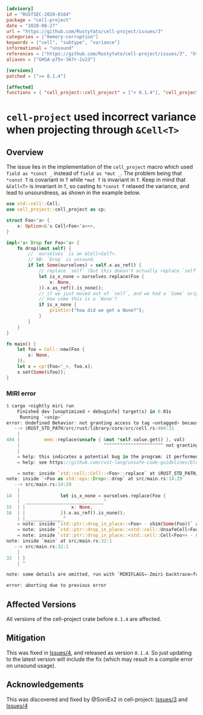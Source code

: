 ```toml
[advisory]
id = "RUSTSEC-2020-0164"
package = "cell-project"
date = "2020-08-27"
url = "https://github.com/RustyYato/cell-project/issues/3"
categories = ["memory-corruption"]
keywords = ["cell", "subtype", "variance"]
informational = "unsound"
references = ["https://github.com/RustyYato/cell-project/issues/3", "https://github.com/RustyYato/cell-project/issues/4"]
aliases = ["GHSA-p75v-367r-2v23"]

[versions]
patched = [">= 0.1.4"]

[affected]
functions = { "cell_project::cell_project" = ["< 0.1.4"], "cell_project::nightly_cell_project" = ["< 0.1.4"] }
```

# `cell-project` used incorrect variance when projecting through `&Cell<T>`

## Overview

The issue lies in the implementation of the `cell_project` macro which used `field as *const _` instead of `field as *mut _`.
The problem being that `*const T` is covariant in `T` while `*mut T` is invariant in `T`. Keep in mind that `&Cell<T>` is invariant in `T`,
so casting to `*const T` relaxed the variance, and lead to unsoundness, as shown in the example below.

```rs
use std::cell::Cell;
use cell_project::cell_project as cp;

struct Foo<'a> {
    x: Option<&'a Cell<Foo<'a>>>,
}

impl<'a> Drop for Foo<'a> {
    fn drop(&mut self) {
        // `ourselves` is an &Cell<Self>.
        // NB: `Drop` is unsound.
        if let Some(ourselves) = self.x.as_ref() {
            // replace `self` (but this doesn't actually replace `self`)
            let is_x_none = ourselves.replace(Foo {
                x: None,
            }).x.as_ref().is_none();
            // if we just moved out of `self`, and we had a `Some` originally,
            // how come this is a `None`?
            if is_x_none {
                println!("how did we get a None?");
            }
        }
    }
}

fn main() {
    let foo = Cell::new(Foo {
        x: None,
    });
    let x = cp!(Foo<'_>, foo.x);
    x.set(Some(&foo));
}
```

### MIRI error

```rs
$ cargo +nightly miri run
    Finished dev [unoptimized + debuginfo] target(s) in 0.01s
     Running `<snip>`
error: Undefined Behavior: not granting access to tag <untagged> because incompatible item is protected: [Unique for <2472> (call 796)]
   --> $RUST_STD_PATH/src/rust/library/core/src/cell.rs:404:31
    |
404 |         mem::replace(unsafe { &mut *self.value.get() }, val)
    |                               ^^^^^^^^^^^^^^^^^^^^^^ not granting access to tag <untagged> because incompatible item is protected: [Unique for <2472> (call 796)]
    |
    = help: this indicates a potential bug in the program: it performed an invalid operation, but the rules it violated are still experimental
    = help: see https://github.com/rust-lang/unsafe-code-guidelines/blob/master/wip/stacked-borrows.md for further information

    = note: inside `std::cell::Cell::<Foo>::replace` at $RUST_STD_PATH/src/rust/library/core/src/cell.rs:404:31
note: inside `<Foo as std::ops::Drop>::drop` at src/main.rs:14:29
   --> src/main.rs:14:29
    |
14  |               let is_x_none = ourselves.replace(Foo {
    |  _____________________________^
15  | |                 x: None,
16  | |             }).x.as_ref().is_none();
    | |______________^
    = note: inside `std::ptr::drop_in_place::<Foo> - shim(Some(Foo))` at $RUST_STD_PATH/src/rust/library/core/src/ptr/mod.rs:486:1
    = note: inside `std::ptr::drop_in_place::<std::cell::UnsafeCell<Foo>> - shim(Some(std::cell::UnsafeCell<Foo>))` at $RUST_STD_PATH/src/rust/library/core/src/ptr/mod.rs:486:1
    = note: inside `std::ptr::drop_in_place::<std::cell::Cell<Foo>> - shim(Some(std::cell::Cell<Foo>))` at $RUST_STD_PATH/src/rust/library/core/src/ptr/mod.rs:486:1
note: inside `main` at src/main.rs:32:1
   --> src/main.rs:32:1
    |
32  | }
    | ^

note: some details are omitted, run with `MIRIFLAGS=-Zmiri-backtrace=full` for a verbose backtrace

error: aborting due to previous error
```

## Affected Versions

All versions of the cell-project crate before `0.1.4` are affected.

## Mitigation

This was fixed in [Issues/4], and released as version `0.1.4`.
So just updating to the latest version will include the fix (which may result in a compile error on unsound usage).

## Acknowledgements

This was discovered and fixed by @SoniEx2 in cell-project: [Issues/3] and [Issues/4]

[issues/3]: https://github.com/RustyYato/cell-project/issues/3
[issues/4]: https://github.com/RustyYato/cell-project/issues/4
